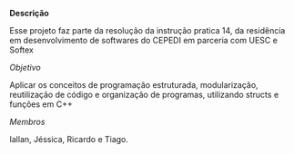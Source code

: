 **Descrição** 

Esse projeto faz parte da resolução da instrução pratica 14, da residência em desenvolvimento de softwares do CEPEDI em parceria com UESC e Softex

*Objetivo*

Aplicar os conceitos de programação estruturada, modularização,
reutilização de código e organização de programas, utilizando
structs e funções em C++

*Membros* 

Iallan, Jéssica, Ricardo e Tiago.